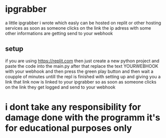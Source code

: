 # ipgrabber

a little ipgrabber i wrote which easly can be hosted on replit or other hosting services as soon as someone clicks on the link the ip adress with some other informations are getting send to your webhook 

## setup
if you are using https://replit.com then just create a new python project and paste the code into the main.py after that replace the text YOURWEBHOOK with your webhook and then press the green play button and then wait a coupple of minutes untill the repl is finished with setting up and giving you a link that link now is linked to your ipgrabber so as soon as someone clicks on the link they get logged and send to your webhook

# i dont take any responsibility for damage done with the programm it's for educational purposes only 
